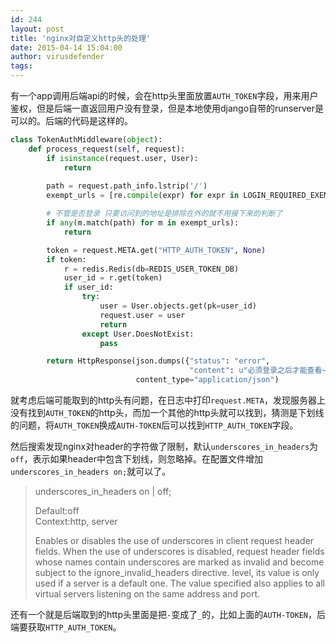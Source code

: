 ```yaml
---
id: 244
layout: post
title: 'nginx对自定义http头的处理'
date: 2015-04-14 15:04:00
author: virusdefender
tags: 
---
```


有一个app调用后端api的时候，会在http头里面放置`AUTH_TOKEN`字段，用来用户鉴权，但是后端一直返回用户没有登录，但是本地使用django自带的runserver是可以的。后端的代码是这样的。
```python
class TokenAuthMiddleware(object):
    def process_request(self, request):
        if isinstance(request.user, User):
            return
        
        path = request.path_info.lstrip('/')
        exempt_urls = [re.compile(expr) for expr in LOGIN_REQUIRED_EXEMPT_URLS]

        # 不管是否登录 只要访问到的地址是排除在外的就不用接下来的判断了
        if any(m.match(path) for m in exempt_urls):
            return

        token = request.META.get("HTTP_AUTH_TOKEN", None)
        if token:
            r = redis.Redis(db=REDIS_USER_TOKEN_DB)
            user_id = r.get(token)
            if user_id:
                try:
                    user = User.objects.get(pk=user_id)
                    request.user = user
                    return
                except User.DoesNotExist:
                    pass

        return HttpResponse(json.dumps({"status": "error",
                                        "content": u"必须登录之后才能查看~"}),
                            content_type="application/json")
```
就考虑后端可能取到的http头有问题，在日志中打印`request.META`，发现服务器上没有找到`AUTH_TOKEN`的http头，而加一个其他的http头就可以找到，猜测是下划线的问题，将`AUTH_TOKEN`换成`AUTH-TOKEN`后可以找到`HTTP_AUTH_TOKEN`字段。

然后搜索发现nginx对header的字符做了限制，默认`underscores_in_headers`为`off`，表示如果header中包含下划线，则忽略掉。在配置文件增加`underscores_in_headers on;`就可以了。

> underscores_in_headers on | off; 
> 
> Default:off  
> Context:http, server 
> 
> Enables or disables the use of underscores in client request header
> fields. When the use of underscores is disabled, request header fields
> whose names contain underscores are marked as invalid and become
> subject to the ignore_invalid_headers directive.  level, its value is
> only used if a server is a default one. The value specified also
> applies to all virtual servers listening on the same address and port.

还有一个就是后端取到的http头里面是把`-`变成了`_`的，比如上面的`AUTH-TOKEN`，后端要获取`HTTP_AUTH_TOKEN`。